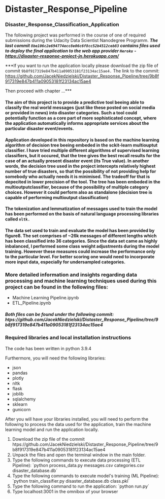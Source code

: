 # Distaster_Response_Pipeline

### Disaster_Response_Classification_Application
The following project was performed in the course of one of required submissions during the Udacity Data Scientist Nanodegree Programm.
***The last commit `8be106c2e694774ecc8e06c6f8cc52b4512ceb83` 
contains files used to deploy the final application to the web app provider `Heroku`***
***- https://disaster-response-project-jn.herokuapp.com/***

***If you want to run the application locally please download the zip file of commit `9b8f917319e847b411a09053181f23134ac15ae4.` 
The link to the commit:
https://github.com/JacekNiedzielski/Distaster_Response_Pipeline/tree/9b8f917319e847b411a09053181f23134ac15ae4

Then proceed with chapter ...***

#### The aim of this project is to provide a predictive tool beeing able to classify the real world messages (just like these posted on social media or provided in news) into disaster categories. Such a tool could potentially function as a core part of more sophisticated concept, where the application automatically informs appropriate services about the particular disaster event/events.

#### Application developed in this repository is based on the machine learning algorithm of decision tree beeing embeded in the sckit-learn multiouptut classifier. I have tried multiple different algorithms of supervised learning classifiers, but it occured, that the tree gives the best recall results for the case of an actually present disaster event (its True value). In another words, the decision tree used in the project intercepts relatively highest number of true disasters, so that the possibility of not providing help for somebody who actually needs it is minimised. The tradeoff for that is depecited in lower precision of the tool. The tree has been embeded in the multioutputclassifier, because of the possibility of multiple category choices. However it could perform also as standalone (decision tree is capable of performing multioutput classification)

#### The tokenization and lemmatization of messages used to train the model has been performed on the basis of natural language processing libraries called `nltk.` 

#### The data set used to train and evaluate the model has been provided by figure8. The set comprises of ~26k messages of different lengths which has been classified into 36 categories. Since the data set came as highly inbalanced, I performed some class weight adjustments during the model training. However these measures could increase the performance only to the particular level. For better scoring one would need to incorporate more input data, especially for undersampled categories.

### More detailed information and insights regarding data processing and machine learning techniques used during this project can be found in the following files:
- Machine Learning Pipeline.ipynb
- ETL_Pipeline.ipynb
##### Both files can be found under the following commit: htps://github.com/JacekNiedzielski/Distaster_Response_Pipeline/tree/9b8f917319e847b411a09053181f23134ac15ae4


### Required libraries and local installation instructions

The code has been written in python 3.9.4

Furthermore, you will need the following libraries:
- json
- pandas
- plotly
- nltk
- flask
- joblib
- sqlalchemy
- sklearn
- gunicorn

After you will have your libraries installed, you will need to perform the following to process the data used for the application, train the machine learning model and run the application locally. 

1. Download the zip file of the commit htps://github.com/JacekNiedzielski/Distaster_Response_Pipeline/tree/9b8f917319e847b411a09053181f23134ac15ae4
2. Unpack the files and open the terminal window in the main folder.
3. Type the following commands to execute data processing (ETL Pipeline): `python process_data.py messages.csv categories.csv disaster_database.db´
4. Type the following commands to execute model's training (ML Pipeline): `python train_classifier.py disaster_database.db class.pkl´
5. Type the following command to run the application:                     `python run.py´
6. Type localhost:3001 in the omnibox of your browser


